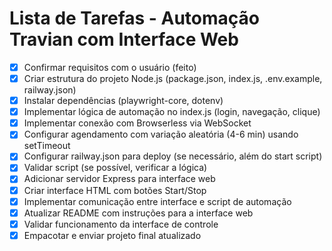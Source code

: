 # Lista de Tarefas - Automação Travian com Interface Web

- [x] Confirmar requisitos com o usuário (feito)
- [x] Criar estrutura do projeto Node.js (package.json, index.js, .env.example, railway.json)
- [x] Instalar dependências (playwright-core, dotenv)
- [x] Implementar lógica de automação no index.js (login, navegação, clique)
- [x] Implementar conexão com Browserless via WebSocket
- [x] Configurar agendamento com variação aleatória (4-6 min) usando setTimeout
- [x] Configurar railway.json para deploy (se necessário, além do start script)
- [x] Validar script (se possível, verificar a lógica)
- [x] Adicionar servidor Express para interface web
- [x] Criar interface HTML com botões Start/Stop
- [x] Implementar comunicação entre interface e script de automação
- [x] Atualizar README com instruções para a interface web
- [x] Validar funcionamento da interface de controle
- [x] Empacotar e enviar projeto final atualizado
